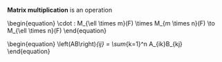 **Matrix multiplication** is an operation

\begin{equation}
\cdot : M_{\ell \times m}(F) \times M_{m \times n}(F) \to M_{\ell \times n}(F)
\end{equation}

\begin{equation}
\left(AB\right)_{ij} = \sum_{k=1}^n A_{ik}B_{kj} 
\end{equation}
